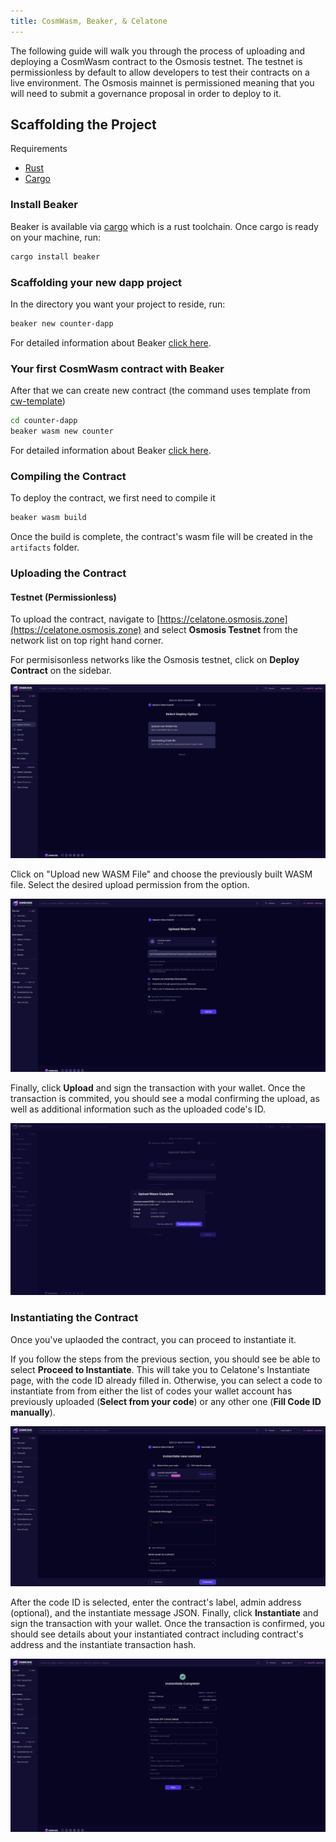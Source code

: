 ```yaml
---
title: CosmWasm, Beaker, & Celatone
---
```


The following guide will walk you through the process of uploading and deploying a CosmWasm contract to the Osmosis testnet. The testnet is permissionless by default to allow developers to test their contracts on a live environment. The Osmosis mainnet is permissioned meaning that you will need to submit a governance proposal in order to deploy to it.

## Scaffolding the Project

Requirements

- [Rust](https://www.rust-lang.org/tools/install)
- [Cargo](https://doc.rust-lang.org/cargo/getting-started/installation.html) 

### Install Beaker

Beaker is available via [cargo](https://doc.rust-lang.org/cargo/getting-started/installation.html) which is a rust toolchain. Once cargo is ready on your machine, run:


```sh
cargo install beaker
```

### Scaffolding your new dapp project

In the directory you want your project to reside, run:

```sh
beaker new counter-dapp
```

For detailed information about Beaker [click here](https://github.com/osmosis-labs/beaker/edit/main/README.md).

### Your first CosmWasm contract with Beaker

After that we can create new contract (the command uses template from [cw-template](https://github.com/InterWasm/cw-template))

```sh
cd counter-dapp
beaker wasm new counter
```

For detailed information about Beaker [click here](https://github.com/osmosis-labs/beaker/edit/main/README.md).

### Compiling the Contract

To deploy the contract, we first need to compile it

```sh
beaker wasm build
```

Once the build is complete, the contract's wasm file will be created in the `artifacts` folder.

### Uploading the Contract

#### Testnet (Permissionless)

To upload the contract, navigate to [https://celatone.osmosis.zone](https://celatone.osmosis.zone) and select **Osmosis Testnet** from the network list on top right hand corner.

For permisisonless networks like the Osmosis testnet, click on **Deploy Contract** on the sidebar.

![](../../assets/celatone-deploy.png)

Click on "Upload new WASM File" and choose the previously built WASM file. Select the desired upload permission from the option.

![](../../assets/celatone-upload.png)

Finally, click **Upload** and sign the transaction with your wallet. Once the transaction is commited, you should see a modal confirming the upload, as well as additional information such as the uploaded code's ID.

![](../../assets/celatone-upload-confirm.png)

### Instantiating the Contract

Once you've uplaoded the contract, you can proceed to instantiate it. 

If you follow the steps from the previous section, you should see be able to select **Proceed to Instantiate**. This will take you to Celatone's Instantiate page, with the code ID already filled in. Otherwise, you can select a code to instantiate from from either the list of codes your wallet account has previously uploaded (**Select from your code**) or any other one (**Fill Code ID manually**).

![](../../assets/celatone-instantiate.png)

After the code ID is selected, enter the contract's label, admin address (optional), and the instantiate message JSON. Finally, click **Instantiate** and sign the transaction with your wallet. Once the transaction is confirmed, you should see details about your instantiated contract including contract's address and the instantiate transaction hash.

![](../../assets/celatone-instantiate-confirm.png)

